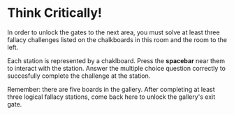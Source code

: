 # Think Critically!

In order to unlock the gates to the next area, you must solve at least three fallacy challenges listed on the chalkboards in this room and the room to the left.

Each station is represented by a chaklboard. Press the **spacebar** near them to interact with the station. Answer the multiple choice question correctly to succesfully complete the challenge at the station.

Remember: there are five boards in the gallery. After completing at least three logical fallacy stations, come back here to unlock the gallery's exit gate.